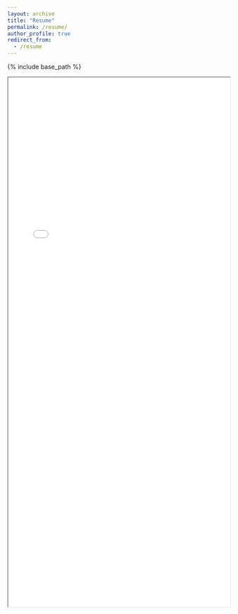 ```yaml
---
layout: archive
title: "Resume"
permalink: /resume/
author_profile: true
redirect_from:
  - /resume
---
```


{% include base_path %}
<iframe src="/files/Anh_Vuong_Resume_042924.pdf" width="100%" height="1200px"> </iframe>
